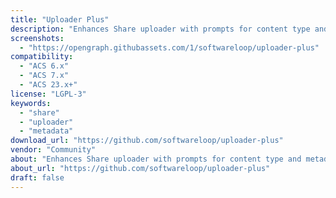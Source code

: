 ```yaml
---
title: "Uploader Plus"
description: "Enhances Share uploader with prompts for content type and metadata during upload."
screenshots:
  - "https://opengraph.githubassets.com/1/softwareloop/uploader-plus"
compatibility:
  - "ACS 6.x"
  - "ACS 7.x"
  - "ACS 23.x+"
license: "LGPL-3"
keywords:
  - "share"
  - "uploader"
  - "metadata"
download_url: "https://github.com/softwareloop/uploader-plus"
vendor: "Community"
about: "Enhances Share uploader with prompts for content type and metadata during upload."
about_url: "https://github.com/softwareloop/uploader-plus"
draft: false
---
```

